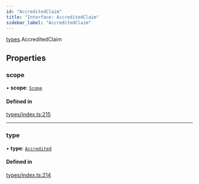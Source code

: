```yaml
---
id: "AccreditedClaim"
title: "Interface: AccreditedClaim"
sidebar_label: "AccreditedClaim"
---
```


[types](../../../modules/Types/Types.md).AccreditedClaim

## Properties

### scope

• **scope**: [`Scope`](../Scope/Scope.md)

#### Defined in

[types/index.ts:215](https://github.com/PolymeshAssociation/polymesh-sdk/blob/5a778578/src/types/index.ts#L215)

___

### type

• **type**: [`Accredited`](../../../enums/Types/ClaimType/ClaimType.md#accredited)

#### Defined in

[types/index.ts:214](https://github.com/PolymeshAssociation/polymesh-sdk/blob/5a778578/src/types/index.ts#L214)
